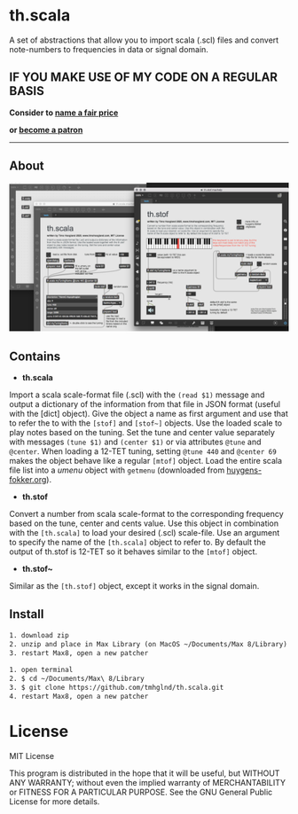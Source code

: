 # th.scala

A set of abstractions that allow you to import scala (.scl) files and convert note-numbers to frequencies in data or signal domain.

## IF YOU MAKE USE OF MY CODE ON A REGULAR BASIS

**Consider to [name a fair price](http://gumroad.com/tmhglnd)**

**or [become a patron](http://patreon.com/timohoogland)**

---

## About

![](media/screenshot.png)

## Contains

- **th.scala**

Import a scala scale-format file (.scl) with the `(read $1)` message and output a dictionary of the information from that file in JSON format (useful with the [dict] object). Give the object a name as first argument and use that to refer the to with the `[stof]` and `[stof~]` objects. Use the loaded scale to play notes based on the tuning. Set the tune and center value separately with messages `(tune $1)` and `(center $1)` or via attributes `@tune` and `@center`. When loading a 12-TET tuning, setting `@tune 440` and `@center 69` makes the object behave like a regular `[mtof]` object. Load the entire scala file list into a *umenu* object with `getmenu` (downloaded from [huygens-fokker.org](http://www.huygens-fokker.org/scala/)).

- **th.stof**

Convert a number from scala scale-format to the corresponding frequency based on the tune, center and cents value. Use this object in combination with the `[th.scala]` to load your desired (.scl) scale-file. Use an argument to specify the name of the `[th.scala]` object to refer to. By default the output of th.stof is 12-TET so it behaves similar to the `[mtof]` object.

- **th.stof~**

Similar as the `[th.stof]` object, except it works in the signal domain.

## Install

```
1. download zip
2. unzip and place in Max Library (on MacOS ~/Documents/Max 8/Library)
3. restart Max8, open a new patcher
```

```
1. open terminal
2. $ cd ~/Documents/Max\ 8/Library
3. $ git clone https://github.com/tmhglnd/th.scala.git
4. restart Max8, open a new patcher
```

# License

MIT License

This program is distributed in the hope that it will be useful,
but WITHOUT ANY WARRANTY; without even the implied warranty of
MERCHANTABILITY or FITNESS FOR A PARTICULAR PURPOSE. See the
GNU General Public License for more details.
